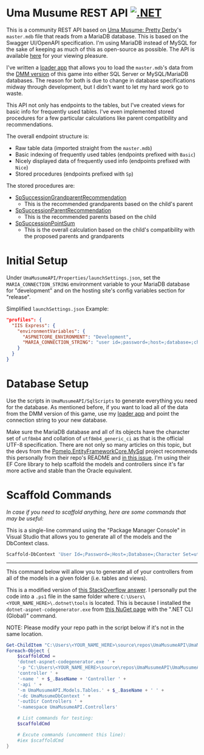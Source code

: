 # Uma Musume REST API [![.NET](https://github.com/SimpleSandman/UmaMusumeAPI/actions/workflows/dotnet.yml/badge.svg)](https://github.com/SimpleSandman/UmaMusumeAPI/actions/workflows/dotnet.yml)
This is a community REST API based on [Uma Musume: Pretty Derby](https://umamusume.jp/)'s `master.mdb` file that reads from a MariaDB database. This is based on the Swagger UI/OpenAPI specification. I'm using MariaDB instead of MySQL for the sake of keeping as much of this as open-source as possible. The API is available [here](https://www.tracenacademy.com/index.html) for your viewing pleasure.

I've written a [loader app](https://github.com/SimpleSandman/UmaMusumeLoadSqlData) that allows you to load the `master.mdb`'s data from the [DMM version](https://dmg.umamusume.jp/) of this game into either SQL Server or MySQL/MariaDB databases. The reason for both is due to change in database specifications midway through development, but I didn't want to let my hard work go to waste.

This API not only has endpoints to the tables, but I've created views for basic info for frequently used tables. I've even implemented stored procedures for a few particular calculations like parent compatibility and recommendations.

The overall endpoint structure is:
- Raw table data (imported straight from the `master.mdb`)
- Basic indexing of frequently used tables (endpoints prefixed with `Basic`)
- Nicely displayed data of frequently used info (endpoints prefixed with `Nice`)
- Stored procedures (endpoints prefixed with `Sp`)

The stored procedures are:
- [SpSuccessionGrandparentRecommendation](https://github.com/SimpleSandman/UmaMusumeAPI/blob/master/UmaMusumeAPI/SqlScripts/StoredProcedureCreation.sql#L232)
  - This is the recommended grandparents based on the child's parent
- [SpSuccessionParentRecommendation](https://github.com/SimpleSandman/UmaMusumeAPI/blob/master/UmaMusumeAPI/SqlScripts/StoredProcedureCreation.sql#L213)
  - This is the recommended parents based on the child
- [SpSuccessionPointSum](https://github.com/SimpleSandman/UmaMusumeAPI/blob/master/UmaMusumeAPI/SqlScripts/StoredProcedureCreation.sql#L36)
  - This is the overall calculation based on the child's compatibility with the proposed parents and grandparents

# Initial Setup
Under `UmaMusumeAPI/Properties/launchSettings.json`, set the `MARIA_CONNECTION_STRING` environment variable to your MariaDB database for "development" and on the hosting site's config variables section for "release".

Simplified `launchSettings.json` Example:

```json
"profiles": {
  "IIS Express": {
    "environmentVariables": {
      "ASPNETCORE_ENVIRONMENT": "Development",
      "MARIA_CONNECTION_STRING": "user id=;password=;host=;database=;character set=utf8mb4"
    }
  }
}
```

# Database Setup
Use the scripts in `UmaMusumeAPI/SqlScripts` to generate everything you need for the database. As mentioned before, if you want to load all of the data from the DMM version of this game, use my [loader app](https://github.com/SimpleSandman/UmaMusumeLoadSqlData) and point the connection string to your new database.

Make sure the MariaDB database and all of its objects have the character set of `utf8mb4` and collation of `utf8mb4_generic_ci` as that is the official UTF-8 specification. There are not only so many articles on this topic, but the devs from the [Pomelo.EntityFrameworkCore.MySql](https://github.com/PomeloFoundation/Pomelo.EntityFrameworkCore.MySql) project recommends this personally from their repo's README and [in this issue](https://github.com/PomeloFoundation/Pomelo.EntityFrameworkCore.MySql/issues/1427). I'm using their EF Core library to help scaffold the models and controllers since it's far more active and stable than the Oracle equivalent.

# Scaffold Commands
*In case if you need to scaffold anything, here are some commands that may be useful:*

This is a single-line command using the "Package Manager Console" in Visual Studio that allows you to generate all of the models and the DbContext class.
```powershell
Scaffold-DbContext 'User Id=;Password=;Host=;Database=;Character Set=utf8mb4' Pomelo.EntityFrameworkCore.MySql -OutputDir Models -ContextDir Context
```

-----------

This command below will allow you to generate all of your controllers from all of the models in a given folder (i.e. tables and views).

This is a modified version of [this StackOverflow answer](https://stackoverflow.com/a/54422926/2113548). I personally put the code into a `.ps1` file in the same folder where `C:\Users\<YOUR_NAME_HERE>\.dotnet\tools` is located. This is because I installed the `dotnet-aspnet-codegenerator.exe` from [this NuGet page](https://www.nuget.org/packages/dotnet-aspnet-codegenerator/) with the ".NET CLI (Global)" command. 

NOTE: Please modify your repo path in the script below if it's not in the same location.
```powershell
Get-ChildItem "C:\Users\<YOUR_NAME_HERE>\source\repos\UmaMusumeAPI\UmaMusumeAPI\Models\Tables" -Filter *.cs | 
Foreach-Object {
    $scaffoldCmd = 
    'dotnet-aspnet-codegenerator.exe ' + 
    '-p "C:\Users\<YOUR_NAME_HERE>\source\repos\UmaMusumeAPI\UmaMusumeAPI\UmaMusumeAPI.csproj" ' +
    'controller ' + 
    '-name ' + $_.BaseName + 'Controller ' +
    '-api ' + 
    '-m UmaMusumeAPI.Models.Tables.' + $_.BaseName + ' ' +
    '-dc UmaMusumeDbContext ' +
    '-outDir Controllers ' +
    '-namespace UmaMusumeAPI.Controllers'

    # List commands for testing:
    $scaffoldCmd

    # Excute commands (uncomment this line):
    #iex $scaffoldCmd
}
```
